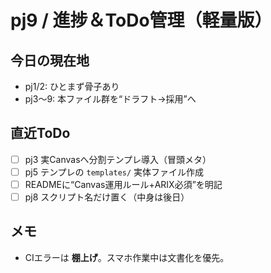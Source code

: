 # pj9 / 進捗＆ToDo管理（軽量版）

## 今日の現在地
- pj1/2: ひとまず骨子あり
- pj3〜9: 本ファイル群を“ドラフト→採用”へ

## 直近ToDo
- [ ] pj3 実Canvasへ分割テンプレ導入（冒頭メタ）
- [ ] pj5 テンプレの `templates/` 実体ファイル作成
- [ ] READMEに“Canvas運用ルール+ARIX必須”を明記
- [ ] pj8 スクリプト名だけ置く（中身は後日）

## メモ
- CIエラーは **棚上げ**。スマホ作業中は文書化を優先。